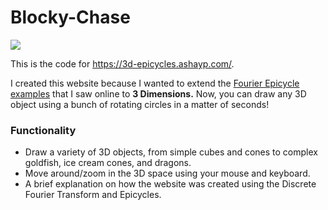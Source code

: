 # Blocky-Chase

![](img/example.gif)

This is the code for https://3d-epicycles.ashayp.com/. 

I created this website because I wanted to extend the [Fourier Epicycle examples](https://www.myfourierepicycles.com/) that I saw online to **3 Dimensions.** Now, you can draw any 3D object using a bunch of rotating circles in a matter of seconds!

### Functionality

- Draw a variety of 3D objects, from simple cubes and cones to complex goldfish, ice cream cones, and dragons.
- Move around/zoom in the 3D space using your mouse and keyboard.
- A brief explanation on how the website was created using the Discrete Fourier Transform and Epicycles.


